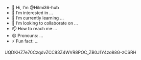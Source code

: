 - 👋 Hi, I’m @Hilmi36-hub
- 👀 I’m interested in ...
- 🌱 I’m currently learning ...
- 💞️ I’m looking to collaborate on ...
- 📫 How to reach me ...
- 😄 Pronouns: ...
- ⚡ Fun fact: ...

<!---
Hilmi36-hub/Hilmi36-hub is a ✨ special ✨ repository because its `README.md` (this file) appears on your GitHub profile.
You can click the Preview link to take a look at your changes.
--->
UQDKHZ7e70CzqdvZCC83Z4WVR8POC_ZB0J1Y4zo88G-zCSRH
